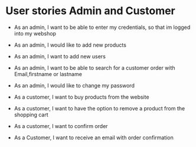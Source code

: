# User stories Admin and Customer

* As an admin, I want to be able to enter my credentials, so that im logged into my webshop
* As an admin, I would like to add new products
* As an admin, I want to add new users
* As an admin, I want to be able to search for a customer order with Email,firstname or lastname
* As an admin, I would like to change my password


* As a customer, I want to buy products from the website
* As a customer, I want to have the option to remove a product from the shopping cart
* As a customer, I want to confirm order
* As a Customer, I want to receive an email with order confirmation
